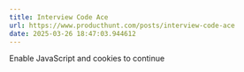 ```yaml
---
title: Interview Code Ace
url: https://www.producthunt.com/posts/interview-code-ace
date: 2025-03-26 18:47:03.944612
---
```

Enable JavaScript and cookies to continue


